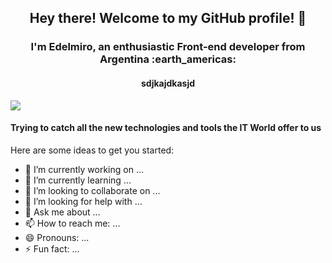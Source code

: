 <h2 align="center"> Hey there! Welcome to my GitHub profile! 👋 </h2>
<h3 align="center"> I'm Edelmiro, an enthusiastic Front-end developer from Argentina :earth_americas: </h3>
<h4 align="center"> sdjkajdkasjd </h4>


<a href="(https://github.com/EdelmiroAnton/github-readme-stats"> 
  <img align="center" src="https://github-readme-stats.vercel.app/api/top-langs/?username=EdelmiroAnton&layout=compact" />
</a>


#### Trying to catch all the new technologies and tools the IT World offer to us 





Here are some ideas to get you started:

- 🔭 I’m currently working on ...
- 🌱 I’m currently learning ...
- 👯 I’m looking to collaborate on ...
- 🤔 I’m looking for help with ...
- 💬 Ask me about ...
- 📫 How to reach me: ...
- 😄 Pronouns: ...
- ⚡ Fun fact: ...

